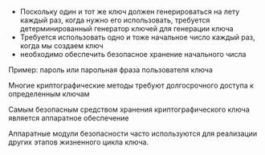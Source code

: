 - Поскольку один и тот же ключ должен генерироваться на лету каждый раз, когда нужно его использовать, требуется детерминированный генератор ключей для генерации ключа
- Требуется использовать одно и тоже начальное число каждый раз, когда мы создаем ключ
- необходимо обеспечить безопасное хранение начального числа

Пример: пароль или парольная фраза пользователя ключа

Многие криптографические методы требуют долгосрочного доступа к определенным ключам

Самым безопасным средством хранения криптографического ключа является аппаратное обеспечение

Аппаратные модули безопасности часто используются для реализации других этапов жизненного цикла ключа.

